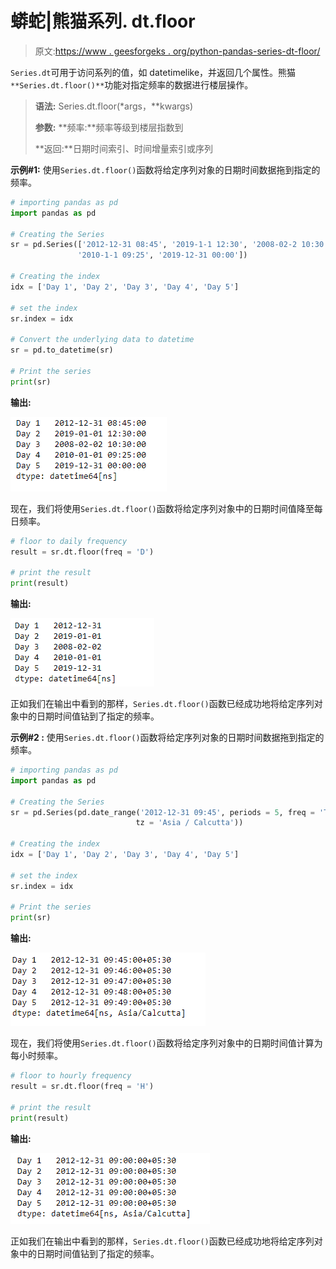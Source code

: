 # 蟒蛇|熊猫系列. dt.floor

> 原文:[https://www . geesforgeks . org/python-pandas-series-dt-floor/](https://www.geeksforgeeks.org/python-pandas-series-dt-floor/)

`Series.dt`可用于访问系列的值，如 datetimelike，并返回几个属性。熊猫 `**Series.dt.floor()**`功能对指定频率的数据进行楼层操作。

> **语法:** Series.dt.floor(*args，**kwargs)
> 
> **参数:**
> **频率:**频率等级到楼层指数到
> 
> **返回:**日期时间索引、时间增量索引或序列

**示例#1:** 使用`Series.dt.floor()`函数将给定序列对象的日期时间数据拖到指定的频率。

```py
# importing pandas as pd
import pandas as pd

# Creating the Series
sr = pd.Series(['2012-12-31 08:45', '2019-1-1 12:30', '2008-02-2 10:30',
               '2010-1-1 09:25', '2019-12-31 00:00'])

# Creating the index
idx = ['Day 1', 'Day 2', 'Day 3', 'Day 4', 'Day 5']

# set the index
sr.index = idx

# Convert the underlying data to datetime 
sr = pd.to_datetime(sr)

# Print the series
print(sr)
```

**输出:**

![](img/b894302059abf4db9ded8fe3e0dfccdb.png)

现在，我们将使用`Series.dt.floor()`函数将给定序列对象中的日期时间值降至每日频率。

```py
# floor to daily frequency
result = sr.dt.floor(freq = 'D')

# print the result
print(result)
```

**输出:**

![](img/cd329015fd268c8bf91a3c311a5a43b4.png)

正如我们在输出中看到的那样，`Series.dt.floor()`函数已经成功地将给定序列对象中的日期时间值钻到了指定的频率。

**示例#2 :** 使用`Series.dt.floor()`函数将给定序列对象的日期时间数据拖到指定的频率。

```py
# importing pandas as pd
import pandas as pd

# Creating the Series
sr = pd.Series(pd.date_range('2012-12-31 09:45', periods = 5, freq = 'T',
                            tz = 'Asia / Calcutta'))

# Creating the index
idx = ['Day 1', 'Day 2', 'Day 3', 'Day 4', 'Day 5']

# set the index
sr.index = idx

# Print the series
print(sr)
```

**输出:**

![](img/51ab4112e9736d7032083ecf48b919a1.png)

现在，我们将使用`Series.dt.floor()`函数将给定序列对象中的日期时间值计算为每小时频率。

```py
# floor to hourly frequency
result = sr.dt.floor(freq = 'H')

# print the result
print(result)
```

**输出:**

![](img/098a253626863d830672d5cefe282603.png)

正如我们在输出中看到的那样，`Series.dt.floor()`函数已经成功地将给定序列对象中的日期时间值钻到了指定的频率。